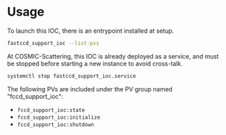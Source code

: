 # Usage


To launch this IOC, there is an entrypoint installed at setup.

```bash
fastccd_support_ioc --list-pvs
```

At COSMIC-Scattering, this IOC is already deployed as a service, and must be stopped before starting a new instance to
avoid cross-talk.

```bash
systemctl stop fastccd_support_ioc.service
```

The following PVs are included under the PV group named "fccd_support_ioc":

- `fccd_support_ioc:state`
- `fccd_support_ioc:initialize`
- `fccd_support_ioc:shutdown`
